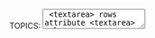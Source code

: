 TOPICS: <textarea>
        <textarea> rows attribute
        <textarea> cols attribute
        <textarea> name attribute
        <textarea> maxlength attribute
        <textarea> minlength attribute
        <textarea> required attribute
        <textarea> wrap attribute
        <textarea> autocomplete attribute
        <textarea> autofocus attribute
        <textarea> disabled attribute
        <textarea> readonly attribute
        <textarea> placeholder attribute
        <textarea> form attribute

# HTML `<textarea>` Element

The **HTML `<textarea>` element** represents a **multi-line plain-text editing control**,
useful when you
want to allow users to enter a sizeable amount of free-form text, for example a comment on a
review or feedback form.

## Technical Summary

|  |  |
| :-- | :-- |
| **Content categories** | *Flow content*, *phrasing content*, *Interactive content*, *listed, labelable, resettable, and submittable form-associated element*. |
| **Permitted content** | *Text* |
| **Tag omission** | None, both the starting and ending tag are mandatory. |
| **Permitted parents** | Any element that accepts *phrasing content*. |
| **Permitted ARIA roles** | None |
| **DOM interface** | **`HTMLTextAreaElement`** |

## Attributes

This element includes the [global attributes](/en/webfrontend/HTML_Global_Attributes).

| Attribute | Description |
| :-- | :-- |
| **`rows`** | The number of **visible text lines** for the control. |
| **`cols`** | The **visible width** of the text control, in average character widths. If it is specified, it must be a *positive integer*. If it is not specified, the default value is *`20`*. |
| **`name`** | The **name** of the control. |
| **`maxlength`** | The **maximum number of characters** (*UTF-16* code units) that the user can enter. If this value isn't specified, the user can enter an *unlimited* number of characters. |
| **`minlength`** | The **minimum number of characters** (*UTF-16* code units) required that the user should enter. |
| **`wrap`** | Indicates how the control wraps text. Possible values are:<br><br>**`hard`:** The browser automatically inserts line breaks (CR+LF) so that each line has no more than the width of the control; the `cols` attribute must also be specified for this to take effect.<br>**`soft`:** The browser ensures that all line breaks in the value consist of a CR+LF pair, but does not insert any additional line breaks.<br>**`off`:** Like `soft` but changes appearance to white-space: pre so line segments exceeding `cols` are not wrapped and the `<textarea>` becomes horizontally scrollable.<br><br>If this attribute is not specified, *`soft`* is its default value. |
| **`placeholder`** | A **hint** to the user of what can be entered in the control. Carriage returns or line-feeds within the placeholder text must be treated as line breaks when rendering the hint. |
| `spellcheck` | Specifies whether the `<textarea>` is subject to spell checking by the underlying browser/OS. the value can be:<br>**`true`:** Indicates that the element needs to have its spelling and grammar checked.<br>**`default`:** Indicates that the element is to act according to a default behavior, possibly based on the parent element's own `spellcheck` value.<br>**`false`:** Indicates that the element should not be spell checked.

The `<textarea>` element also accepts several attributes common to form *[`<input>`](/en/webfrontend/<input>)*s,
such as **`form`**, **`autocomplete`**, **`autofocus`**, **`disabled`**, `placeholder`,
**`readonly`**, and **`required`**.

## Basic Usage

The following example show a very simple textarea, with a set numbers of rows and columns and
some default content.

```html
<label for="t">Label for textarea: </label>
<textarea id="t" name="textarea"
   rows="10" cols="50">Write something here</textarea>
```

The **`id`** attribute to allow the `<textarea>` to be associated with a *[`<label>`](/en/webfrontend/<label>)*
element for accessibility purposes, and a **`name`** attribute to set the name of the associated
data point submitted to the server when the form is submitted.

The **`rows`** and **`cols`** attributes allow you to specify an exact size for the `<textarea>` to take.
Setting these is a good idea for consistency, as browser defaults can differ.

If you want default content for your `<textarea>`, you enter it between the opening and closing
tags. `<textarea>` does not support the `value` attribute.

## Usage: Min and Max Length

**`maxlength`** specifies a maximum number of characters that the `<textarea>` is allowed to contain.
You can also set a minimum length that is considered valid using the **`minlength`** attribute,
and specify that the `<textarea>` will not submit (and is invalid) if it is empty, using the
**`required`** attribute.
This provides the `<textarea>` with simple validation, which is more basic than
the other form elements (for example, you can't provide specific regexs to validate the value against
using the *`pattern`* attribute, like you can with the [`<input>`](/en/webfrontend/<input>) element).

This example has a minimum and maximum number of characters — of `10` and `20` respectively.
Try it and see.

```html
<textarea name="textarea"
   rows="5" cols="30"
   minlength="10" maxlength="20">Write something here</textarea>
```

Note that *`minlength`* doesn't stop the user from removing characters so that the number entered goes
past the minimum, but it does make the value entered into the `<textarea>` invalid. Also note
that even if you have a `minlength` value set (3, for example), an empty `<textarea>` is still
considered valid unless you also have the *`required`* attribute set.

## Usage: Placeholder

This example has a **placeholder** set. Notice how it disappears when you start typing into the box.

```html
<textarea name="textarea"
   rows="5" cols="30"
   placeholder="Comment text."></textarea>
```

!!! warn ""
    Note: Placeholders should only be used to show an example of the type of data that should be
    entered into a form; they are not a substitute for a proper *[`<label>`](/en/webfrontend/<label>)*
    element tied to the input.

## Usage: Disabled and Readonly

This example shows two `<textarea>`s — one of which is **`disabled`**, and one of which is **`readonly`**.
Have a play with both and you'll see the difference in behavior — the `disabled` element is not
selectable in any way (and its value is not submitted), whereas the `readonly` element is selectable
and its contents copyable (and its value is submitted); you just can't edit the contents.

```html
<textarea name="textarea"
   rows="5" cols="30"
   disabled>I am a disabled textarea</textarea>

<textarea name="textarea"
   rows="5" cols="30"
   readonly>I am a readonly textarea</textarea>
```

## Styling With CSS

`<textarea>` is a replaced element — it has intrinsic dimensions, like a raster image.
By default, its **`display`** value is **`block`**. Compared to other form elements it is relatively
easy to style, with its box model, fonts, color scheme, etc. being easily manipulable using regular [[CSS]].

[Styling HTML forms](/en/webfrontend/<form>) provides some useful tips on styling `<textarea>`s.

### Baseline Inconsistency

The HTML specification doesn't define where the *baseline* of a `<textarea>` is, so different browsers
set it to different positions. Don't use *`vertical-align: baseline`* on it; the behavior is unpredictable.

### Resizable

In most browsers, `<textarea>`s are resizable — you'll notice the drag handle in the right hand
corner, which can be used to alter the size of the element on the page. This is controlled by the
**`resize`** CSS property — resizing is enabled by default, but you can explicitly disable it like:

```css
/* Example: disable <textarea> resizing */
textarea {
  resize: none;
}
```

### Styling Valid and Invalid Values

Valid and invalid values of a `<textarea>` element (e.g. those within, and outside the bounds
set by `minlength`, `maxlength`, or `required`) can be highlighted using the **`:valid`** and **`:invalid`**
pseudo-classes. For example, to give your textarea a different border depending on whether
it is valid or invalid:

```css
textarea:invalid {
  border: 2px dashed red;
}

textarea:valid {
   border: 2px solid lime;
}
```

## Other Form-Related Elements

- [`<form>`, `<input>`](/en/webfrontend/<form>)
- [`<label>`](/en/webfrontend/<label>)
- [`<fieldset>`, `<legend>`](/en/webfrontend/<fieldset>)
- [`<button>`](/en/webfrontend/<button>)
- [`<select>`, `<datalist>`, `<option>`, `<optgroup>`](/en/webfrontend/<select>)
- [`<keygen>`](/en/webfrontend/<keygen>)
- [`<output>`](/en/webfrontend/<output>)
- [`<progress>`](/en/webfrontend/<progress>)
- [`<meter>`](/en/webfrontend/<meter>)

